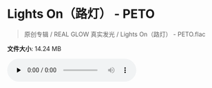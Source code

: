 # Lights On（路灯） - PETO

> 原创专辑 / REAL GLOW 真实发光 / Lights On（路灯） - PETO.flac

**文件大小**: 14.24 MB

<audio preload="none" controls><source src="https://file.hsyhx.top/archive/原创专辑/REAL_GLOW_真实发光/Lights On（路灯） - PETO.flac" type="audio/mpeg">您的浏览器不支持此音频格式</audio>